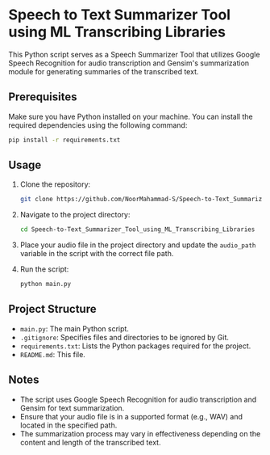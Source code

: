 # Speech to Text Summarizer Tool using ML Transcribing Libraries

This Python script serves as a Speech Summarizer Tool that utilizes Google Speech Recognition for audio transcription and Gensim's summarization module for generating summaries of the transcribed text.

## Prerequisites

Make sure you have Python installed on your machine. You can install the required dependencies using the following command:

```bash
pip install -r requirements.txt
```

## Usage

1. Clone the repository:

   ```bash
   git clone https://github.com/NoorMahammad-S/Speech-to-Text_Summarizer_Tool_using_ML_Transcribing_Libraries.git
   ```

2. Navigate to the project directory:

   ```bash
   cd Speech-to-Text_Summarizer_Tool_using_ML_Transcribing_Libraries
   ```

3. Place your audio file in the project directory and update the `audio_path` variable in the script with the correct file path.

4. Run the script:

   ```bash
   python main.py
   ```

## Project Structure

- `main.py`: The main Python script.
- `.gitignore`: Specifies files and directories to be ignored by Git.
- `requirements.txt`: Lists the Python packages required for the project.
- `README.md`: This file.

## Notes

- The script uses Google Speech Recognition for audio transcription and Gensim for text summarization.
- Ensure that your audio file is in a supported format (e.g., WAV) and located in the specified path.
- The summarization process may vary in effectiveness depending on the content and length of the transcribed text.
